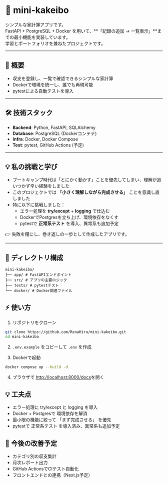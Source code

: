 # 🧾 mini-kakeibo

シンプルな家計簿アプリです。  
FastAPI + PostgreSQL + Docker を用いて、**「記録の追加 → 一覧表示」**までの最小機能を実装しています。  
学習とポートフォリオを兼ねたプロジェクトです。

---

## 🚀 概要
- 収支を登録し、一覧で確認できるシンプルな家計簿
- Dockerで環境を統一し、誰でも再現可能
- pytestによる自動テストを導入

---

## 🛠 技術スタック
- **Backend**: Python, FastAPI, SQLAlchemy
- **Database**: PostgreSQL (Dockerコンテナ)
- **Infra**: Docker, Docker Compose
- **Test**: pytest, GitHub Actions (予定)

---

## 💡 私の挑戦と学び
- ブートキャンプ時代は「とにかく動かす」ことを優先してしまい、理解が追いつかず辛い経験をしました  
- このプロジェクトでは **「小さく理解しながら完成させる」** ことを意識し直しました  
- 特に以下に挑戦しました：
  - エラー処理を **try/except** + **logging** で仕込む  
  - DockerでPostgresを立ち上げ、環境依存をなくす  
  - pytestで **正常系テスト** を導入、異常系も追加予定  

👉 失敗を糧にし、巻き返しの一歩として作成したアプリです。

---

## 📂 ディレクトリ構成
```
mini-kakeibo/
├── app/ # FastAPIエンドポイント
├── src/ # アプリの主要ロジック
├── tests/ # pytestテスト
└── docker/ # Docker関連ファイル
```
## ⚡ 使い方
1. リポジトリをクローン
```bash
git clone https://github.com/RenaHiru/mini-kakeibo.git
cd mini-kakeibo
```

2. `.env.example` をコピーして `.env` を作成

3. Dockerで起動
```bash
docker compose up --build -d
```

4. ブラウザで [http://localhost:8000/docs](http://localhost:8000/docs)を開く

## 💡 工夫点

- エラー処理に try/except と logging を導入
- Docker + Postgresで 環境依存を解消
- 最小限の機能に絞って 「まず完成させる」 を優先
- pytestで 正常系テスト を導入済み、異常系も追加予定


## 🚧 今後の改善予定
- カテゴリ別の収支集計
- 月次レポート出力
- GitHub ActionsでCIテスト自動化
- フロントエンドとの連携（Next.js予定）
